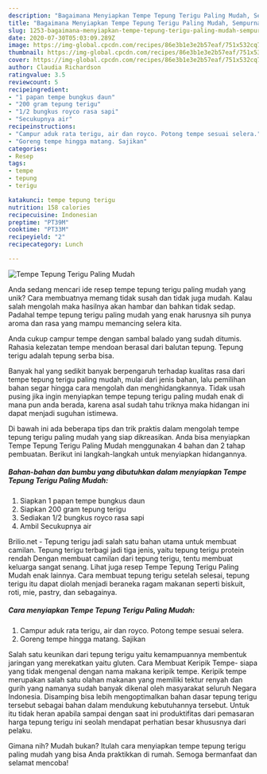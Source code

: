 ```yaml
---
description: "Bagaimana Menyiapkan Tempe Tepung Terigu Paling Mudah, Sempurna"
title: "Bagaimana Menyiapkan Tempe Tepung Terigu Paling Mudah, Sempurna"
slug: 1253-bagaimana-menyiapkan-tempe-tepung-terigu-paling-mudah-sempurna
date: 2020-07-30T05:03:09.289Z
image: https://img-global.cpcdn.com/recipes/86e3b1e3e2b57eaf/751x532cq70/tempe-tepung-terigu-paling-mudah-foto-resep-utama.jpg
thumbnail: https://img-global.cpcdn.com/recipes/86e3b1e3e2b57eaf/751x532cq70/tempe-tepung-terigu-paling-mudah-foto-resep-utama.jpg
cover: https://img-global.cpcdn.com/recipes/86e3b1e3e2b57eaf/751x532cq70/tempe-tepung-terigu-paling-mudah-foto-resep-utama.jpg
author: Claudia Richardson
ratingvalue: 3.5
reviewcount: 5
recipeingredient:
- "1 papan tempe bungkus daun"
- "200 gram tepung terigu"
- "1/2 bungkus royco rasa sapi"
- "Secukupnya air"
recipeinstructions:
- "Campur aduk rata terigu, air dan royco. Potong tempe sesuai selera."
- "Goreng tempe hingga matang. Sajikan"
categories:
- Resep
tags:
- tempe
- tepung
- terigu

katakunci: tempe tepung terigu 
nutrition: 158 calories
recipecuisine: Indonesian
preptime: "PT39M"
cooktime: "PT33M"
recipeyield: "2"
recipecategory: Lunch

---
```



![Tempe Tepung Terigu Paling Mudah](https://img-global.cpcdn.com/recipes/86e3b1e3e2b57eaf/751x532cq70/tempe-tepung-terigu-paling-mudah-foto-resep-utama.jpg)

Anda sedang mencari ide resep tempe tepung terigu paling mudah yang unik? Cara membuatnya memang tidak susah dan tidak juga mudah. Kalau salah mengolah maka hasilnya akan hambar dan bahkan tidak sedap. Padahal tempe tepung terigu paling mudah yang enak harusnya sih punya aroma dan rasa yang mampu memancing selera kita.

Anda cukup campur tempe dengan sambal balado yang sudah ditumis. Rahasia kelezatan tempe mendoan berasal dari balutan tepung. Tepung terigu adalah tepung serba bisa.

Banyak hal yang sedikit banyak berpengaruh terhadap kualitas rasa dari tempe tepung terigu paling mudah, mulai dari jenis bahan, lalu pemilihan bahan segar hingga cara mengolah dan menghidangkannya. Tidak usah pusing jika ingin menyiapkan tempe tepung terigu paling mudah enak di mana pun anda berada, karena asal sudah tahu triknya maka hidangan ini dapat menjadi suguhan istimewa.


Di bawah ini ada beberapa tips dan trik praktis dalam mengolah tempe tepung terigu paling mudah yang siap dikreasikan. Anda bisa menyiapkan Tempe Tepung Terigu Paling Mudah menggunakan 4 bahan dan 2 tahap pembuatan. Berikut ini langkah-langkah untuk menyiapkan hidangannya.

<!--inarticleads1-->

##### Bahan-bahan dan bumbu yang dibutuhkan dalam menyiapkan Tempe Tepung Terigu Paling Mudah:

1. Siapkan 1 papan tempe bungkus daun
1. Siapkan 200 gram tepung terigu
1. Sediakan 1/2 bungkus royco rasa sapi
1. Ambil Secukupnya air


Brilio.net - Tepung terigu jadi salah satu bahan utama untuk membuat camilan. Tepung terigu terbagi jadi tiga jenis, yaitu tepung terigu protein rendah Dengan membuat camilan dari tepung terigu, tentu membuat keluarga sangat senang. Lihat juga resep Tempe Tepung Terigu Paling Mudah enak lainnya. Cara membuat tepung terigu setelah selesai, tepung terigu itu dapat diolah menjadi beraneka ragam makanan seperti biskuit, roti, mie, pastry, dan sebagainya. 

<!--inarticleads2-->

##### Cara menyiapkan Tempe Tepung Terigu Paling Mudah:

1. Campur aduk rata terigu, air dan royco. Potong tempe sesuai selera.
1. Goreng tempe hingga matang. Sajikan


Salah satu keunikan dari tepung terigu yaitu kemampuannya membentuk jaringan yang merekatkan yaitu gluten. Cara Membuat Keripik Tempe- siapa yang tidak mengenal dengan nama makana keripik tempe. Keripik tempe merupakan salah satu olahan makanan yang memiliki tektur renyah dan gurih yang namanya sudah banyak dikenal oleh masyarakat seluruh Negara Indonesia. Disamping bisa lebih mengoptimalkan bahan dasar tepung terigu tersebut sebagai bahan dalam mendukung kebutuhannya tersebut. Untuk itu tidak heran apabila sampai dengan saat ini produktifitas dari pemasaran harga tepung terigu ini seolah mendapat perhatian besar khususnya dari pelaku. 

Gimana nih? Mudah bukan? Itulah cara menyiapkan tempe tepung terigu paling mudah yang bisa Anda praktikkan di rumah. Semoga bermanfaat dan selamat mencoba!
